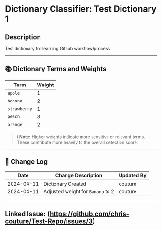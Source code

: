 # Dictionary Classifier: Test Dictionary 1

## Description  
Test dictionary for learning Github workflow/process

---

## 📚 Dictionary Terms and Weights

| Term              | Weight |
|-------------------|--------|
| `apple`  | 1 |
| `banana`  | 2 |
| `strawberry`  | 1 |
| `peach`  | 3 |
| `orange`  | 2 |

> ℹ️ **Note:** Higher weights indicate more sensitive or relevant terms. These contribute more heavily to the overall detection score.

---

## 🔄 Change Log

| Date       | Change Description                        | Updated By    |
|------------|--------------------------------------------|---------------|
| 2024-04-11 | Dictionary Created | couture     |
| 2024-04-11 | Adjusted weight for `Banana` to 2       | couture     |

---

## Linked Issue: (https://github.com/chris-couture/Test-Repo/issues/3)
